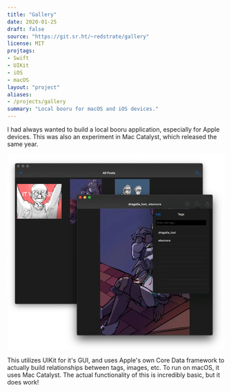 ```yaml
---
title: "Gallery"
date: 2020-01-25
draft: false
source: "https://git.sr.ht/~redstrate/gallery"
license: MIT
projtags:
- Swift
- UIKit
- iOS
- macOS
layout: "project"
aliases:
- /projects/gallery
summary: "Local booru for macOS and iOS devices."
---
```


I had always wanted to build a local booru application, especially for Apple devices. This was also an experiment in Mac Catalyst, which released the same year.

![Screenshot of the main user interface](showcase.webp)

This utilizes UIKit for it's GUI, and uses Apple's own Core Data framework to actually build relationships between tags, images, etc. To run on macOS, it uses Mac Catalyst. The actual functionality of this is incredibly basic, but it does work!
